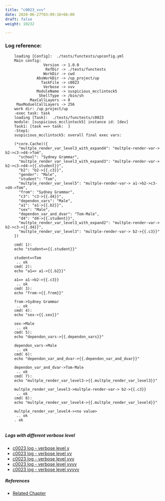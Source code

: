 ```yaml
---
title: "c0023_vvv"
date: 2020-06-27T03:09:16+66:00
draft: false
weight: 10232

---
```


### Log reference: <no value>

```
    loading [Config]:  ./tests/functests/upconfig.yml
    Main config:
                 Version -> 1.0.0
                  RefDir -> ./tests/functests
                 WorkDir -> cwd
              AbsWorkDir -> /up_project/up
                TaskFile -> c0023
                 Verbose -> vvv
              ModuleName -> suspicious_mcclintock5
               ShellType -> /bin/sh
           MaxCallLayers -> 8
     MaxModuelCallLayers -> 256
    work dir: /up_project/up
    -exec task: task
    loading [Task]:  ./tests/functests/c0023
    module: [suspicious_mcclintock5] instance id: [dev]
    Task1: [task ==> task:  ]
    -Step1:
    suspicious_mcclintock5: overall final exec vars:
    
    (*core.Cache)({
      "multple_render_var_level3_with_expand4": "multple-render-var-> b2->c3->d4->Tom",
      "school": "Sydney Grammar",
      "multple_render_var_level3_with_expand3": "multple-render-var-> b2->c3->d4->{{.student}}",
      "b2": "b2->{{.c3}}",
      "gender": "Male",
      "student": "Tom",
      "multple_render_var_level5": "multple-render-var-> a1->b2->c3->d4->Tom",
      "from": "Sydney Grammar",
      "c3": "c3->{{.d4}}",
      "dependon_vars": "Male",
      "a1": "a1->{{.b2}}",
      "sex": "Male",
      "dependon_var_and_dvar": "Tom-Male",
      "d4": "d4->{{.student}}",
      "multple_render_var_level3_with_expand2": "multple-render-var-> b2->c3->{{.d4}}",
      "multple_render_var_level3": "multple-render-var-> b2->{{.c3}}"
    })
    
    cmd( 1):
    echo "student=>{{.student}}"
    
    student=>Tom
     .. ok
    cmd( 2):
    echo "a1=> a1->{{.b2}}"
    
    a1=> a1->b2->{{.c3}}
     .. ok
    cmd( 3):
    echo "from->{{.from}}"
    
    from->Sydney Grammar
     .. ok
    cmd( 4):
    echo "sex->{{.sex}}"
    
    sex->Male
     .. ok
    cmd( 5):
    echo "dependon_vars->{{.dependon_vars}}"
    
    dependon_vars->Male
     .. ok
    cmd( 6):
    echo "dependon_var_and_dvar->{{.dependon_var_and_dvar}}"
    
    dependon_var_and_dvar->Tom-Male
     .. ok
    cmd( 7):
    echo "multple_render_var_level3->{{.multple_render_var_level3}}"
    
    multple_render_var_level3->multple-render-var-> b2->{{.c3}}
     .. ok
    cmd( 8):
    echo "multple_render_var_level4->{{.multple_render_var_level4}}"
    
    multple_render_var_level4-><no value>
     .. ok
    . ok
    
```

##### Logs with different verbose level
* [c0023 log - verbose level v](../../logs/c0023_v)
* [c0023 log - verbose level vv](../../logs/c0023_vv)
* [c0023 log - verbose level vvv](../../logs/c0023_vvv)
* [c0023 log - verbose level vvvv](../../logs/c0023_vvvv)
* [c0023 log - verbose level vvvvv](../../logs/c0023_vvvvv)

##### References
* [Related Chapter](../../dvars/c0023)
